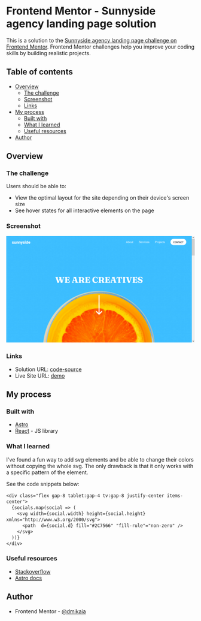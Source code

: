 # Frontend Mentor - Sunnyside agency landing page solution

This is a solution to the [Sunnyside agency landing page challenge on Frontend Mentor](https://www.frontendmentor.io/challenges/sunnyside-agency-landing-page-7yVs3B6ef). Frontend Mentor challenges help you improve your coding skills by building realistic projects.

## Table of contents

- [Overview](#overview)
  - [The challenge](#the-challenge)
  - [Screenshot](#screenshot)
  - [Links](#links)
- [My process](#my-process)
  - [Built with](#built-with)
  - [What I learned](#what-i-learned)
  - [Useful resources](#useful-resources)
- [Author](#author)

## Overview

### The challenge

Users should be able to:

- View the optimal layout for the site depending on their device's screen size
- See hover states for all interactive elements on the page

### Screenshot

![hero](./screenshots//hero.png)

### Links

- Solution URL: [code-source](https://github.com/DMikaia/sunnyside-agency)
- Live Site URL: [demo](https://sunnyside-agency-sage.vercel.app/)

## My process

### Built with

- [Astro](https://docs.astro.build/en/)
- [React](https://reactjs.org/) - JS library

### What I learned

I've found a fun way to add svg elements and be able to change their colors without copying the whole svg. The only drawback is that it only works with a specific pattern of the element.

See the code snippets below:

```astro
<div class="flex gap-8 tablet:gap-4 tv:gap-8 justify-center items-center">
  {socials.map(social => (
    <svg width={social.width} height={social.height} xmlns="http://www.w3.org/2000/svg">
      <path  d={social.d} fill="#2C7566" "fill-rule"="non-zero" />
    </svg>
  ))}
</div>
```

### Useful resources

- [Stackoverflow](https://stackoverflow.com)
- [Astro docs](https://docs.astro.build/fr/getting-started/)

## Author

- Frontend Mentor - [@dmikaia](https://www.frontendmentor.io/profile/dmikaia)
